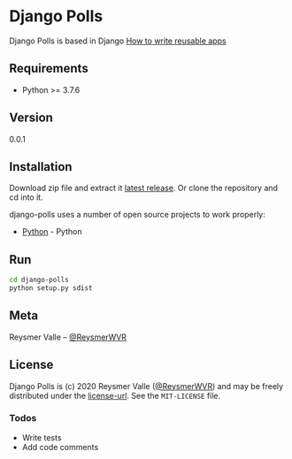 # Django Polls

Django Polls is based in Django [How to write reusable apps](https://docs.djangoproject.com/en/3.0/intro/reusable-apps/)

## Requirements

- Python >= 3.7.6

## Version

0.0.1

## Installation

Download zip file and extract it [latest release](https://github.com/reysmerwvr/django-polls). Or clone the repository and cd into it.

django-polls uses a number of open source projects to work properly:

- [Python] - Python

## Run

```sh
cd django-polls
python setup.py sdist
```

## Meta

Reysmer Valle – [@ReysmerWVR]

## License

Django Polls is (c) 2020 Reysmer Valle ([@ReysmerWVR]) and may be freely distributed under the [license-url](https://github.com/reysmerwvr/django-polls/tree/master/LICENSE). See the `MIT-LICENSE` file.

### Todos

- Write tests
- Add code comments

[//]: # (These are reference links used in the body of this note and get stripped out when the markdown processor does 
its job. There is no need to format nicely because it shouldn't be seen. Thanks SO - http://stackoverflow.com/questions/4823468/store-comments-in-markdown-syntax)

   [Python]: <https://www.python.org/>
   [@ReysmerWVR]: <http://twitter.com/ReysmerWVR>

